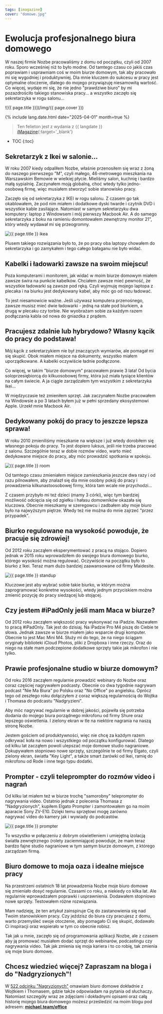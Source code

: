 ```yaml
---
tags: [imagazine]
cover: "domowe.jpg"
---
```


# Ewolucja profesjonalnego biura domowego

W naszej firmie Nozbe pracowaliśmy z domu od początku, czyli od 2007 roku. Sporo wcześniej niż to było modne. Od tamtego czasu co jakiś czas poprawiam i usprawniam coś w moim biurze domowym, tak aby pracowało mi się wygodniej i produktywniej. Dla mnie kluczem do sukcesu w pracy jest optymalne otoczenie, dlatego do mojego przywiązuję niesamowitą wartość. Co więcej, wydaje mi się, że nie jedno "prawdziwe biuro" by mi pozazdrościło takiego stanowiska pracy… a wszystko zaczęło się sekretarzyka w rogu salonu…

<!--More-->

![{{ page.title }}](/img/{{ page.cover }})

{% include lang.date.html date="2025-04-01" month=true %}

> Ten felieton jest z wydania z {{ langdate }} [iMagazine](https://imagazine.pl){:target='_blank'}

* TOC
{:toc}

## Sekretarzyk z Ikei w salonie…

W roku 2007 kiedy odpaliłem Nozbe, właśnie przenosiłem się wraz z żoną do naszego pierwszego "M", czyli małego, 46-metrowego mieszkania na Warszawskim Bemowie w wielkiej płycie. Mieliśmy salon, kuchnię i bardzo małą sypialnię. Zaczynałem moją globalną, choć wtedy tylko jedno-osobową firmę, więc musiałem stworzyć sobie stanowisko pracy.

Zaczęło się od sekretarzyka z IKEI w rogu salonu. Z czasem go tak okablowałem, że pod nim miałem i dodatkowe dyski twarde i czytnik DVD i wszystkie kable zasilające. Natomiast w samym sekretarzyku dwa komputery: laptop z Windowsem i mój pierwszy Macbook Air. A do samego sekretarzyka z boku na ramieniu domontowałem zewnętrzny monitor 21", który wtedy wydawał mi się przeogromny.

![{{ page.title }} ikea](/img/domowe-ikea.jpg)

Plusem takiego rozwiązania było to, że po pracy oba laptopy chowałem do sekretarzyka i go zamykałem i tego całego bałaganu nie było widać.

## Kabelki i ładowarki zawsze na swoim miejscu!

Poza komputerami i monitorem, jak widać w moim biurze domowym miałem zawsze świra na punkcie kabelków. Chciałem zawsze mieć pewność, że wszystkie ładowarki są zawsze pod ręką. Czyli wyjmuję mojego laptopa z plecaka i na biurku jest dedykowany kabel, aby móc go od razu ładować.

To jest niesamowicie ważne. Jeśli używasz komputera przenośnego, zawsze musisz mieć dwie ładowarki - jedną na stałe pod biurkiem, a drugą w plecaku czy torbie. Nie wyobrażam sobie za każdym razem podłączania kabla od nowa do gniazdka z prądem.

## Pracujesz zdalnie lub hybrydowo? Własny kącik do pracy do podstawa!

Mój kącik z sekretarzykiem nie był znaczących wymiarów, ale pomagał mi się skupić. Obok miałem miejsce na dokumenty, wszystko miałem uporządkowane. A kabelki oczywiście ładnie podłączone.

Co więcej, w takim "biurze domowym" pracowałem prawie 3 lata! Od bycia soloprzesiębiorcą do kilkuosobowej firmy, która już miała tysiące klientów na całym świecie. A ja ciągle zarządzałem tym wszystkim z sekretarzyka Ikei…

W międzyczasie też zmieniłem sprzęt. Jak zaczynałem Nozbe pracowałem na Windowsie a po 3 latach byłem już w pełni sprzedany ekosystemowi Apple. Urzekł mnie Macbook Air.

## Dedykowany pokój do pracy to jeszcze lepsza sprawa!

W roku 2010 zmieniliśmy mieszkanie na większe i już wtedy dorobiłem się własnego pokoju do pracy. To jest dopiero luksus, jeśli nie trzeba pracować z salonu. Szczególnie teraz w dobie rozmów video, warto mieć dedykowane miejsce do pracy, aby móc prowadzić spotkania w spokoju.

![{{ page.title }} room](/img/domowe-room.jpg)

Od tamtego czasu zmieniałem miejsce zamieszkania jeszcze dwa razy i od razu pilnowałem, aby znalazł się dla mnie osobny pokój do pracy i prowadzenia kilkunastoosobowej firmy, która tam wcale nie przychodzi…

Z czasem przybyło mi też dzieci (mamy 3 córki), więc tym bardziej możliwość odcięcia się od zgiełku i hałasu domowników okazała się kluczowa. Obecnie mieszkamy w szeregowcu i zadbałem aby moje biuro było na najwyższym piętrze. Wtedy też nie można do mnie zajrzeć "przez przypadek".

## Biurko regulowane na wysokość powoduje, że pracuje się zdrowiej!

Od 2012 roku zacząłem eksperymentować z pracą na stojąco. Dopiero jednak w 2015 roku wprowadziłem do swojego biura domowego biurko, którego wysokość można regulować. Oczywiście na początku było to biurko z Ikei. Teraz mam dużo bardziej zaawansowane od firmy Maidesite.

![{{ page.title }} standup](/img/domowe-standup.jpg)

Kluczowe jest aby wybrać sobie takie biurko, w którym można zaprogramować konkretne wysokości, wtedy jednym przyciskiem można zmienić pozycję do pracy siedzącej lub stojącej.

## Czy jestem #iPadOnly jeśli mam Maca w biurze?

Od 2012 roku zacząłem większość pracy wykonywać na iPadzie. Nazwałem to pracą #iPadOnly. Tak jest do dzisiaj. Na iPadzie Pro M4 piszę do Ciebie te słowa. Jednak zawsze w biurze miałem jako wsparcie drugi komputer. Obecnie to jest Mac Mini M4. Służy mi do tego, że na niego ściągam oryginały biblioteki iCloud Photos, pliki z Dropboxa i inne rzeczy. Oraz do niego na stałe mam podczepione dodatkowe sprzęty takie jak mikrofon i nie tylko.

## Prawie profesjonalne studio w biurze domowym?

Od roku 2016 zacząłem regularnie prowadzić webinary do Nozbe oraz coraz częściej nagrywałem podcasty. Obecnie co dwa tygodnie nagrywam podcast "Nie Ma Biura" po Polsku oraz "No Office" po angielsku. Oprócz tego od zeszłego roku dołączyłem z coraz większą regularnością do Wojtka i Thomasa do podcastu "Nadgryzieni".

Aby móc nagrywać regularnie w dobrej jakości, pojawiła się potrzeba dodania do mojego biura porządnego mikrofonu od firmy Shure oraz lepszego oświetlenia. I zielony ekran w tle na niektóre nagrania na naszą stronę Nozbe.

Jestem gościem od produktywności, więc nie chcę za każdym razem odkrywać koła na nowo i wszystkiego od początku konfigurować. Dlatego od kilku lat zacząłem powoli ulepszać moje domowe studio nagraniowe. Dokupywałem stopniowo nowe sprzęty, szczególnie te od firmy Elgato, czyli zielony ekran, światła "Key Light", a także smart żarówki od Ikei, ramię do mikrofonu od Rode i inne tego typu dodatki.

## Prompter - czyli teleprompter do rozmów video i nagrań

Od kilku lat miałem też w biurze trochę "samorobny" teleprompter do nagrywania video. Ostatnio jednak z polecenia Thomasa z "Nadgryzionych", kupiłem Elgato Prompter i zamontowałem go na moim aparacie Sony ZV-E10. Dzięki temu sprzętowi mogę zarówno nagrywać video do kamery jak i wywiady do podcastów.

![{{ page.title }} prompter](/img/domowe-prompter.jpg)

To wszystko w połączeniu z dobrym oświetleniem i umiejętną izolacją światła zewnętrznego (rolety zaciemniające) powoduje, że mam teraz bardzo fajne studio nagraniowe w tym samym biurze domowym, z którego zarządzam firmą.

## Biuro domowe to moja oaza i idealne miejsce pracy

Na przestrzeni ostatnich 18 lat prowadzenia Nozbe moje biuro domowe się zmieniało dosyć regularnie. Czasami co roku, a niekiedy co kilka lat. Ale regularnie wprowadzałem poprawki i usprawnienia. Dodawałem stopniowo nowe sprzęty. Testowałem różne rozwiązania.

Mam nadzieję, że ten artykuł zainspiruje Cię do zastanowienia się nad Twoim stanowiskiem pracy. Czy jeździsz do biura czy pracujesz z domu, warto przemyśleć swoje otoczenie, aby pomagało Ci się skupić, dodawało Ci inspiracji oraz wspierało w tym co obecnie robisz.

Tak jak u mnie, zaczęło się od programowania aplikacji Nozbe, ale z czasem aby ją promować musiałem dodać sprzęt do webinarów, podcastingu czy nagrywania video. Tak jak zmienia się moja kariera i to co robię, tak zmienia się moje biuro domowe.

## Chcesz wiedzieć więcej? Zapraszam na bloga i do "Nadgryzionych"!

W [522 odcinku "Nagryzionych"](/pl/nadgryzieni-522/) omawiam biuro domowe dokładnie z Wojtkiem i Thomasem, gdzie także odpowiadam na pytania od słuchaczy. Natomiast szczegóły wraz ze zdjęciami i dokładnymi opisami oraz całą historię mojego biura domowego możesz prześledzić na moim blogu pod adresem: **[michael.team/office](/office/)**


[n]: https://michael.gratis/nozbe_pl
[np]: https://michael.gratis/nozbepersonal_pl